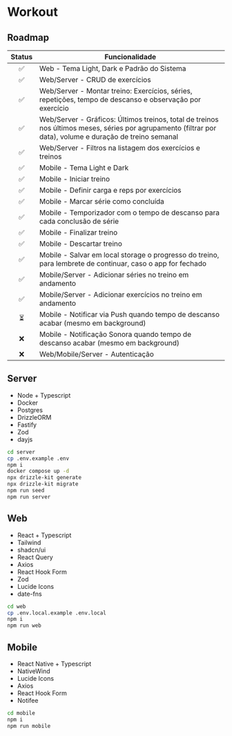 # Workout

## Roadmap
Status|Funcionalidade
:-:| -
✅|Web - Tema Light, Dark e Padrão do Sistema
✅|Web/Server - CRUD de exercícios
✅|Web/Server - Montar treino: Exercícios, séries, repetições, tempo de descanso e observação por exercício
✅|Web/Server - Gráficos: Últimos treinos, total de treinos nos últimos meses, séries por agrupamento (filtrar por data), volume e duração de treino semanal
✅|Web/Server - Filtros na listagem dos exercícios e treinos
✅|Mobile - Tema Light e Dark
✅|Mobile - Iniciar treino
✅|Mobile - Definir carga e reps por exercícios
✅|Mobile - Marcar série como concluída
✅|Mobile - Temporizador com o tempo de descanso para cada conclusão de série 
✅|Mobile - Finalizar treino
✅|Mobile - Descartar treino
✅|Mobile - Salvar em local storage o progresso do treino, para lembrete de continuar, caso o app for fechado
✅|Mobile/Server - Adicionar séries no treino em andamento
✅|Mobile/Server - Adicionar exercícios no treino em andamento
⏳|Mobile - Notificar via Push quando tempo de descanso acabar (mesmo em background)
❌|Mobile - Notificação Sonora quando tempo de descanso acabar (mesmo em background)
❌|Web/Mobile/Server - Autenticação

## Server
- Node + Typescript
- Docker
- Postgres
- DrizzleORM
- Fastify
- Zod
- dayjs

```bash
cd server
cp .env.example .env
npm i
docker compose up -d
npx drizzle-kit generate
npx drizzle-kit migrate
npm run seed
npm run server
```

## Web
- React + Typescript
- Tailwind
- shadcn/ui
- React Query
- Axios
- React Hook Form
- Zod
- Lucide Icons
- date-fns

```bash
cd web
cp .env.local.example .env.local
npm i
npm run web
```

## Mobile
- React Native + Typescript
- NativeWind
- Lucide Icons
- Axios
- React Hook Form
- Notifee

```bash
cd mobile
npm i
npm run mobile
```
